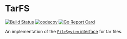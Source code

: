 # TarFS

[![Build Status](https://travis-ci.org/posener/tarfs.svg?branch=master)](https://travis-ci.org/posener/tarfs)
[![codecov](https://codecov.io/gh/posener/tarfs/branch/master/graph/badge.svg)](https://codecov.io/gh/posener/tarfs)
[![Go Report Card](https://goreportcard.com/badge/github.com/posener/tarfs)](https://goreportcard.com/report/github.com/posener/tarfs)

An implementation of the [`FileSystem` interface](https://godoc.org/github.com/kr/fs#FileSystem) for tar files.
